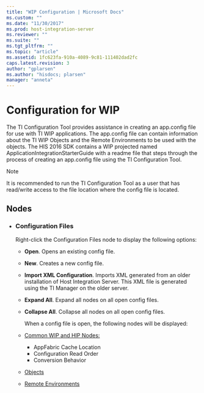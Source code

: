 ```yaml
---
title: "WIP Configuration | Microsoft Docs"
ms.custom: ""
ms.date: "11/30/2017"
ms.prod: host-integration-server
ms.reviewer: ""
ms.suite: ""
ms.tgt_pltfrm: ""
ms.topic: "article"
ms.assetid: 1fc623fa-910a-4089-9c81-111402dad2fc
caps.latest.revision: 3
author: "gplarsen"
ms.author: "hisdocs; plarsen"
manager: "anneta"
---
```

# Configuration for WIP
The TI Configuration Tool provides assistance in creating an app.config file for use with TI WIP applications. The app.config file can contain information about the TI WIP Objects and the Remote Environments to be used with the objects. The HIS 2016 SDK contains a WIP projected named ApplicationIntegrationStarterGuide with a readme file that steps through the process of creating an app.config file using the TI Configuration Tool.

> [!NOTE]
> It is recommended to run the TI Configuration Tool as a user that has read/write access to the file location where the config file is located.

## Nodes
* ### **Configuration Files**

    Right-click the Configuration Files node to display the following options:
  - **Open**. Opens an existing config file.

  - **New**. Creates a new config file.

  - **Import XML Configuration**. Imports XML generated from an older installation of Host Integration Server. This XML file is generated using the TI Manager on the older server.

  - **Expand All**. Expand all nodes on all open config files.

  - **Collapse All**. Collapse all nodes on all open config files.

    When a config file is open, the following nodes will be displayed:
  - [Common WIP and HIP Nodes:](../core/common-wip-and-hip-nodes.md)
      - AppFabric Cache Location
      - Configuration Read Order
      - Conversion Behavior
  - [Objects](../core/wipobjects.md)
  - [Remote Environments](../core/wipremoteenvs.md)
